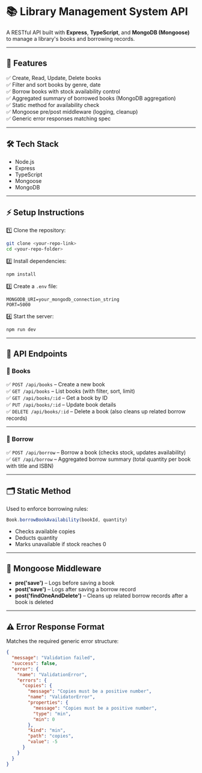 # 📚 Library Management System API

A RESTful API built with **Express**, **TypeScript**, and **MongoDB (Mongoose)** to manage a library's books and borrowing records.

---

## 🚀 Features

✅ Create, Read, Update, Delete books  
✅ Filter and sort books by genre, date  
✅ Borrow books with stock availability control  
✅ Aggregated summary of borrowed books (MongoDB aggregation)  
✅ Static method for availability check  
✅ Mongoose pre/post middleware (logging, cleanup)  
✅ Generic error responses matching spec

---

## 🛠️ Tech Stack

- Node.js
- Express
- TypeScript
- Mongoose
- MongoDB

---

## ⚡ Setup Instructions

1️⃣ Clone the repository:

```bash
git clone <your-repo-link>
cd <your-repo-folder>
```

2️⃣ Install dependencies:

```bash
npm install
```

3️⃣ Create a `.env` file:

```
MONGODB_URI=your_mongodb_connection_string
PORT=5000
```

4️⃣ Start the server:

```bash
npm run dev
```

---

## 📌 API Endpoints

### 📘 Books

✅ `POST /api/books` – Create a new book  
✅ `GET /api/books` – List books (with filter, sort, limit)  
✅ `GET /api/books/:id` – Get a book by ID  
✅ `PUT /api/books/:id` – Update book details  
✅ `DELETE /api/books/:id` – Delete a book (also cleans up related borrow records)

---

### 📖 Borrow

✅ `POST /api/borrow` – Borrow a book (checks stock, updates availability)  
✅ `GET /api/borrow` – Aggregated borrow summary (total quantity per book with title and ISBN)

---

## 🗂️ Static Method

Used to enforce borrowing rules:

```ts
Book.borrowBookAvailability(bookId, quantity)
```
- Checks available copies
- Deducts quantity
- Marks unavailable if stock reaches 0

---

## 🔄 Mongoose Middleware

- **pre('save')** – Logs before saving a book  
- **post('save')** – Logs after saving a borrow record  
- **post('findOneAndDelete')** – Cleans up related borrow records after a book is deleted

---

## ⚠️ Error Response Format

Matches the required generic error structure:

```json
{
  "message": "Validation failed",
  "success": false,
  "error": {
    "name": "ValidationError",
    "errors": {
      "copies": {
        "message": "Copies must be a positive number",
        "name": "ValidatorError",
        "properties": {
          "message": "Copies must be a positive number",
          "type": "min",
          "min": 0
        },
        "kind": "min",
        "path": "copies",
        "value": -5
      }
    }
  }
}
```